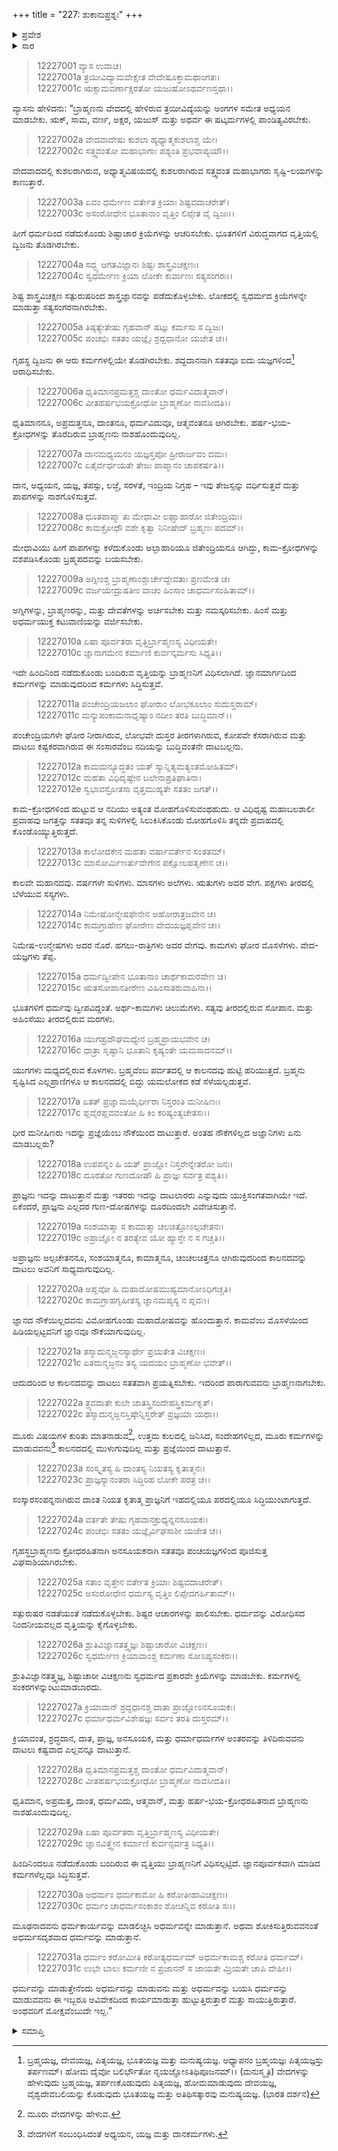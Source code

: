 +++
title = "227: ಶುಕಾನುಪ್ರಶ್ನಃ"
+++

<details><summary>ಪ್ರವೇಶ</summary>


।।   ಓಂ ಓಂ ನಮೋ ನಾರಾಯಣಾಯ।।   ಶ್ರೀ ವೇದವ್ಯಾಸಾಯ ನಮಃ ।।

ಶ್ರೀ ಕೃಷ್ಣದ್ವೈಪಾಯನ ವೇದವ್ಯಾಸ ವಿರಚಿತ  

**ಶ್ರೀ ಮಹಾಭಾರತ**

**ಶಾಂತಿ ಪರ್ವ**

**ಮೋಕ್ಷಧರ್ಮ ಪರ್ವ**

**ಅಧ್ಯಾಯ 227**


</details>

<details><summary>ಸಾರ</summary>

ಬ್ರಾಹ್ಮಣರ ಕರ್ತವ್ಯಗಳ ಪ್ರತಿಪಾದನೆ; ಕಾಲಸ್ವರೂಪ ನದಿಯನ್ನು ದಾಟುವ ಉಪಾಯ (1-31).


</details>


> 12227001 ವ್ಯಾಸ ಉವಾಚ।  
12227001a ತ್ರಯೀವಿದ್ಯಾಮವೇಕ್ಷೇತ ವೇದೇಷೂಕ್ತಾಮಥಾಂಗತಃ।  
12227001c ಋಕ್ಸಾಮವರ್ಣಾಕ್ಷರತೋ ಯಜುಷೋಽಥರ್ವಣಸ್ತಥಾ।।

ವ್ಯಾಸನು ಹೇಳಿದನು: “ಬ್ರಾಹ್ಮಣನು ವೇದದಲ್ಲಿ ಹೇಳಿರುವ ತ್ರಯೀವಿದ್ಯೆಯನ್ನು ಅಂಗಗಳ ಸಮೇತ ಅಧ್ಯಯನ ಮಾಡಬೇಕು. ಋಕ್, ಸಾಮ, ವರ್ಣ, ಅಕ್ಷರ, ಯಜುಸ್ ಮತ್ತು ಅಥರ್ವ ಈ ಷಟ್ಕರ್ಮಗಳಲ್ಲಿ ಪಾಂಡಿತ್ಯವಿರಬೇಕು.

> 12227002a ವೇದವಾದೇಷು ಕುಶಲಾ ಹ್ಯಧ್ಯಾತ್ಮಕುಶಲಾಶ್ಚ ಯೇ।  
12227002c ಸತ್ತ್ವವಂತೋ ಮಹಾಭಾಗಾಃ ಪಶ್ಯಂತಿ ಪ್ರಭವಾಪ್ಯಯೌ।।

ವೇದವಾದದಲ್ಲಿ ಕುಶಲರಾಗಿರುವ, ಅಧ್ಯಾತ್ಮವಿಷಯದಲ್ಲಿ ಕುಶಲರಾಗಿರುವ ಸತ್ತ್ವವಂತ ಮಹಾಭಾಗರು ಸೃಷ್ಟಿ-ಲಯಗಳನ್ನು ಕಾಣುತ್ತಾರೆ.

> 12227003a ಏವಂ ಧರ್ಮೇಣ ವರ್ತೇತ ಕ್ರಿಯಾಃ ಶಿಷ್ಟವದಾಚರೇತ್।  
12227003c ಅಸಂರೋಧೇನ ಭೂತಾನಾಂ ವೃತ್ತಿಂ ಲಿಪ್ಸೇತ ವೈ ದ್ವಿಜಃ।।

ಹೀಗೆ ಧರ್ಮದಿಂದ ನಡೆದುಕೊಂಡು ಶಿಷ್ಟಾಚಾರ ಕ್ರಿಯೆಗಳನ್ನು ಆಚರಿಸಬೇಕು. ಭೂತಗಳಿಗೆ ವಿರುದ್ಧವಾಗದ ವೃತ್ತಿಯಲ್ಲಿ ದ್ವಿಜನು ತೊಡಗಿರಬೇಕು.

> 12227004a ಸದ್ಭ್ಯ ಆಗತವಿಜ್ಞಾನಃ ಶಿಷ್ಟಃ ಶಾಸ್ತ್ರವಿಚಕ್ಷಣಃ।  
12227004c ಸ್ವಧರ್ಮೇಣ ಕ್ರಿಯಾ ಲೋಕೇ ಕುರ್ವಾಣಃ ಸತ್ಯಸಂಗರಃ।।

ಶಿಷ್ಟ ಶಾಸ್ತ್ರವಿಚಕ್ಷಣ ಸತ್ಪುರುಷರಿಂದ ಶಾಸ್ತ್ರಜ್ಞಾನವನ್ನು ಪಡೆದುಕೊಳ್ಳಬೇಕು. ಲೋಕದಲ್ಲಿ ಸ್ವಧರ್ಮದ ಕ್ರಿಯೆಗಳನ್ನೇ ಮಾಡುತ್ತಾ ಸತ್ಯಸಂಗರನಾಗಿರಬೇಕು.

> 12227005a ತಿಷ್ಠತ್ಯೇತೇಷು ಗೃಹವಾನ್ ಷಟ್ಸು ಕರ್ಮಸು ಸ ದ್ವಿಜಃ।  
12227005c ಪಂಚಭಿಃ ಸತತಂ ಯಜ್ಞೈಃ ಶ್ರದ್ದಧಾನೋ ಯಜೇತ ಚ।।

ಗೃಹಸ್ಥ ದ್ವಿಜನು ಈ ಆರು ಕರ್ಮಗಳಲ್ಲಿಯೇ ತೊಡಗಿರಬೇಕು. ಶದ್ಧದಾನನಾಗಿ ಸತತವೂ ಐದು ಯಜ್ಞಗಳಿಂದ[^1] ಆರಾಧಿಸಬೇಕು.

> 12227006a ಧೃತಿಮಾನಪ್ರಮತ್ತಶ್ಚ ದಾಂತೋ ಧರ್ಮವಿದಾತ್ಮವಾನ್।  
12227006c ವೀತಹರ್ಷಭಯಕ್ರೋಧೋ ಬ್ರಾಹ್ಮಣೋ ನಾವಸೀದತಿ।।

ಧೃತಿಮಾನನೂ, ಅಪ್ರಮತ್ತನೂ, ದಾಂತನೂ, ಧರ್ಮವಿದುವೂ, ಆತ್ಮವಂತನೂ ಆಗಿರಬೇಕು. ಹರ್ಷ-ಭಯ-ಕ್ರೋಧಗಳನ್ನು ತೊರೆದಿರುವ ಬ್ರಾಹ್ಮಣನು ನಾಶಹೊಂದುವುದಿಲ್ಲ.

> 12227007a ದಾನಮಧ್ಯಯನಂ ಯಜ್ಞಸ್ತಪೋ ಹ್ರೀರಾರ್ಜವಂ ದಮಃ।  
12227007c ಏತೈರ್ವರ್ಧಯತೇ ತೇಜಃ ಪಾಪ್ಮಾನಂ ಚಾಪಕರ್ಷತಿ।।

ದಾನ, ಅಧ್ಯಯನ, ಯಜ್ಞ, ತಪಸ್ಸು, ಲಜ್ಜೆ, ಸರಳತೆ, ಇಂದ್ರಿಯ ನಿಗ್ರಹ – ಇವು ತೇಜಸ್ಸನ್ನು ವರ್ಧಿಸುತ್ತವೆ ಮತ್ತು ಪಾಪಗಳನ್ನು ನಾಶಗೊಳಿಸುತ್ತವೆ.

> 12227008a ಧೂತಪಾಪ್ಮಾ ತು ಮೇಧಾವೀ ಲಘ್ವಾಹಾರೋ ಜಿತೇಂದ್ರಿಯಃ।  
12227008c ಕಾಮಕ್ರೋಧೌ ವಶೇ ಕೃತ್ವಾ ನಿನೀಷೇದ್ ಬ್ರಹ್ಮಣಃ ಪದಮ್।।

ಮೇಧಾವಿಯು ಹೀಗೆ ಪಾಪಗಳನ್ನು ಕಳೆದುಕೊಂಡು ಅಲ್ಪಾಹಾರಿಯೂ ಜಿತೇಂದ್ರಿಯನೂ ಆಗಿದ್ದು, ಕಾಮ-ಕ್ರೋಧಗಳನ್ನು ವಶಪಡಿಸಿಕೊಂಡು ಬ್ರಹ್ಮಪದವನ್ನು ಬಯಸಬೇಕು.

> 12227009a ಅಗ್ನೀಂಶ್ಚ ಬ್ರಾಹ್ಮಣಾಂಶ್ಚಾರ್ಚೇದ್ದೇವತಾಃ ಪ್ರಣಮೇತ ಚ।  
12227009c ವರ್ಜಯೇದ್ರುಷತೀಂ ವಾಚಂ ಹಿಂಸಾಂ ಚಾಧರ್ಮಸಂಹಿತಾಮ್।।

ಅಗ್ನಿಗಳನ್ನು, ಬ್ರಾಹ್ಮಣರನ್ನು, ಮತ್ತು ದೇವತೆಗಳನ್ನು ಅರ್ಚಿಸಬೇಕು ಮತ್ತು ನಮಸ್ಕರಿಸಬೇಕು. ಹಿಂಸೆ ಮತ್ತು ಅಧರ್ಮಯುಕ್ತ ಕಟುವಾಣಿಯನ್ನು ವರ್ಜಿಸಬೇಕು.

> 12227010a ಏಷಾ ಪೂರ್ವತರಾ ವೃತ್ತಿರ್ಬ್ರಾಹ್ಮಣಸ್ಯ ವಿಧೀಯತೇ।  
12227010c ಜ್ಞಾನಾಗಮೇನ ಕರ್ಮಾಣಿ ಕುರ್ವನ್ಕರ್ಮಸು ಸಿಧ್ಯತಿ।।

ಇದೇ ಹಿಂದಿನಿಂದ ನಡೆದುಕೊಂಡು ಬಂದಿರುವ ವೃತ್ತಿಯನ್ನು ಬ್ರಾಹ್ಮಣನಿಗೆ ವಿಧಿಸಲಾಗಿದೆ. ಜ್ಞಾನಮಾರ್ಗದಿಂದ ಕರ್ಮಗಳನ್ನು ಮಾಡುವುದರಿಂದ ಕರ್ಮಗಳು ಸಿದ್ಧಿಸುತ್ತವೆ.

> 12227011a ಪಂಚೇಂದ್ರಿಯಜಲಾಂ ಘೋರಾಂ ಲೋಭಕೂಲಾಂ ಸುದುಸ್ತರಾಮ್।  
12227011c ಮನ್ಯುಪಂಕಾಮನಾಧೃಷ್ಯಾಂ ನದೀಂ ತರತಿ ಬುದ್ಧಿಮಾನ್।।

ಪಂಚೇಂದ್ರಿಯಗಳೇ ಘೋರ ನೀರಾಗಿರುವ, ಲೋಭವೇ ದುಸ್ತರ ತೀರಗಳಾಗಿರುವ, ಕೋಪವೇ ಕೆಸರಾಗಿರುವ ಮತ್ತು ದಾಟಲು ಕಷ್ಟಕರವಾಗಿರುವ ಈ ಸಂಸಾರವೆಂಬ ನದಿಯನ್ನು ಬುದ್ಧಿವಂತನೇ ದಾಟಬಲ್ಲನು.

> 12227012a ಕಾಮಮನ್ಯೂದ್ಧತಂ ಯತ್ ಸ್ಯಾನ್ನಿತ್ಯಮತ್ಯಂತಮೋಹಿತಮ್।  
12227012c ಮಹತಾ ವಿಧಿದೃಷ್ಟೇನ ಬಲೇನಾಪ್ರತಿಘಾತಿನಾ।  
12227012e ಸ್ವಭಾವಸ್ರೋತಸಾ ವೃತ್ತಮುಹ್ಯತೇ ಸತತಂ ಜಗತ್।।

ಕಾಮ-ಕ್ರೋಧಗಳಿಂದ ಹುಟ್ಟುವ ಆ ನದಿಯು ಅತ್ಯಂತ ಮೋಹಗೊಳಿಸುವಂಥಹುದು. ಆ ವಿಧಿಧೃಷ್ಟ ಮಹಾಬಲಶಾಲೀ ಪ್ರವಾಹವು ಜಗತ್ತನ್ನು ಸತತವೂ ತನ್ನ ಸುಳಿಗಳಲ್ಲಿ ಸಿಲುಕಿಸಿಕೊಂಡು ಮೋಹಗೊಳಿಸಿ ತನ್ನದೇ ಪ್ರವಾಹದಲ್ಲಿ ಕೊಂಡೊಯ್ಯುತ್ತಿರುತ್ತದೆ.

> 12227013a ಕಾಲೋದಕೇನ ಮಹತಾ ವರ್ಷಾವರ್ತೇನ ಸಂತತಮ್।  
12227013c ಮಾಸೋರ್ಮಿಣರ್ತುವೇಗೇನ ಪಕ್ಷೋಲಪತೃಣೇನ ಚ।।

ಕಾಲವೇ ಮಹಾನದವು. ವರ್ಷಗಳೇ ಸುಳಿಗಳು. ಮಾಸಗಳು ಅಲೆಗಳು. ಋತುಗಳು ಅದರ ವೇಗ. ಪಕ್ಷಗಳು ತೀರದಲ್ಲಿ ಬೆಳೆಯುವ ಸಸ್ಯಗಳು.

> 12227014a ನಿಮೇಷೋನ್ಮೇಷಫೇನೇನ ಅಹೋರಾತ್ರಜವೇನ ಚ।  
12227014c ಕಾಮಗ್ರಾಹೇಣ ಘೋರೇಣ ವೇದಯಜ್ಞಪ್ಲವೇನ ಚ।।

ನಿಮೇಷ-ಉನ್ಮೇಷಗಳು ಅದರ ನೊರೆ. ಹಗಲು-ರಾತ್ರಿಗಳು ಅದರ ವೇಗವು. ಕಾಮಗಳು ಘೋರ ಮೊಸಳೆಗಳು. ವೇದ-ಯಜ್ಞಗಳು ತೆಪ್ಪ.

> 12227015a ಧರ್ಮದ್ವೀಪೇನ ಭೂತಾನಾಂ ಚಾರ್ಥಕಾಮರವೇಣ ಚ।  
12227015c ಋತಸೋಪಾನತೀರೇಣ ವಿಹಿಂಸಾತರುವಾಹಿನಾ।।

ಭೂತಗಳಿಗೆ ಧರ್ಮವು ದ್ವೀಪವಿದ್ದಂತೆ. ಅರ್ಥ-ಕಾಮಗಳು ಚಿಲುಮೆಗಳು. ಸತ್ಯವು ತೀರದಲ್ಲಿರುವ ಸೋಪಾನ. ಮತ್ತು ಅಹಿಂಸೆಯು ತೀರದಲ್ಲಿರುವ ಮರಗಳು.

> 12227016a ಯುಗಹ್ರದೌಘಮಧ್ಯೇನ ಬ್ರಹ್ಮಪ್ರಾಯಭವೇನ ಚ।  
12227016c ಧಾತ್ರಾ ಸೃಷ್ಟಾನಿ ಭೂತಾನಿ ಕೃಷ್ಯಂತೇ ಯಮಸಾದನಮ್।।

ಯುಗಗಳು ಮಧ್ಯದಲ್ಲಿರುವ ಕೊಳಗಳು. ಬ್ರಹ್ಮವೆಂಬ ಪರ್ವತದಲ್ಲಿ ಆ ಕಾಲನದವು ಹುಟ್ಟಿ ಹರಿಯುತ್ತದೆ. ಬ್ರಹ್ಮನು ಸೃಷ್ಟಿಸಿದ ಎಲ್ಲಪ್ರಾಣಿಗಳೂ ಆ ಕಾಲನದದಲ್ಲಿ ಬಿದ್ದು ಯಮಲೋಕದ ಕಡೆ ಸೆಳೆಯಲ್ಪಡುತ್ತವೆ.

> 12227017a ಏತತ್ ಪ್ರಜ್ಞಾಮಯೈರ್ಧೀರಾ ನಿಸ್ತರಂತಿ ಮನೀಷಿಣಃ।  
12227017c ಪ್ಲವೈರಪ್ಲವವಂತೋ ಹಿ ಕಿಂ ಕರಿಷ್ಯಂತ್ಯಚೇತಸಃ।।

ಧೀರ ಮನೀಷಿಣರು ಇದನ್ನು ಪ್ರಜ್ಞೆಯೆಂಬ ನೌಕೆಯಿಂದ ದಾಟುತ್ತಾರೆ. ಅಂತಹ ನೌಕೆಗಳಿಲ್ಲದ ಅಜ್ಞಾನಿಗಳು ಏನು ಮಾಡಬಲ್ಲರು?

> 12227018a ಉಪಪನ್ನಂ ಹಿ ಯತ್ ಪ್ರಾಜ್ಞೋ ನಿಸ್ತರೇನ್ನೇತರೋ ಜನಃ।  
12227018c ದೂರತೋ ಗುಣದೋಷೌ ಹಿ ಪ್ರಾಜ್ಞಃ ಸರ್ವತ್ರ ಪಶ್ಯತಿ।।

ಪ್ರಾಜ್ಞನು ಇದನ್ನು ದಾಟುತ್ತಾನೆ ಮತ್ತು ಇತರರು ಇದನ್ನು ದಾಟಲಾರರು ಎನ್ನುವುದು ಯುಕ್ತಿಸಂಗತವಾಗಿಯೇ ಇದೆ. ಏಕೆಂದರೆ, ಪ್ರಾಜ್ಞನು ಎಲ್ಲದರ ಗುಣ-ದೋಷಗಳನ್ನು ದೂರದಿಂದಲೇ ವಿವೇಚಿಸುತ್ತಾನೆ.

> 12227019a ಸಂಶಯಾತ್ಮಾ ಸ ಕಾಮಾತ್ಮಾ ಚಲಚಿತ್ತೋಽಲ್ಪಚೇತನಃ।  
12227019c ಅಪ್ರಾಜ್ಞೋ ನ ತರತ್ಯೇವ ಯೋ ಹ್ಯಾಸ್ತೇ ನ ಸ ಗಚ್ಚತಿ।।

ಅಪ್ರಾಜ್ಞನು ಅಲ್ಪಚೇತನನೂ, ಸಂಶಯಾತ್ಮನೂ, ಕಾಮಾತ್ಮನೂ, ಚಂಚಲಚಿತ್ತನೂ ಆಗಿರುವುದರಿಂದ ಕಾಲನದವನ್ನು ದಾಟಲು ಅವನಿಗೆ ಸಾಧ್ಯವಾಗುವುದಿಲ್ಲ.

> 12227020a ಅಪ್ಲವೋ ಹಿ ಮಹಾದೋಷಮುಹ್ಯಮಾನೋಽಧಿಗಚ್ಚತಿ।  
12227020c ಕಾಮಗ್ರಾಹಗೃಹೀತಸ್ಯ ಜ್ಞಾನಮಪ್ಯಸ್ಯ ನ ಪ್ಲವಃ।।

ಜ್ಞಾನದ ನೌಕೆಯಿಲ್ಲದವನು ವಿಮೋಹಗೊಂಡು ಮಹಾದೋಷವನ್ನು ಹೊಂದುತ್ತಾನೆ. ಕಾಮವೆಂಬ ಮೊಸಳೆಯಿಂದ ಹಿಡಿಯಲ್ಪಟ್ಟವನಿಗೆ ಜ್ಞಾನವೂ ನೌಕೆಯಾಗುವುದಿಲ್ಲ.

> 12227021a ತಸ್ಮಾದುನ್ಮಜ್ಜನಸ್ಯಾರ್ಥೇ ಪ್ರಯತೇತ ವಿಚಕ್ಷಣಃ।  
12227021c ಏತದುನ್ಮಜ್ಜನಂ ತಸ್ಯ ಯದಯಂ ಬ್ರಾಹ್ಮಣೋ ಭವೇತ್।।

ಆದುದರಿಂದ ಆ ಕಾಲನದವನ್ನು ದಾಟಲು ಸತತವಾಗಿ ಪ್ರಯತ್ನಿಸಬೇಕು. ಇದರಿಂದ ಪಾರಾಗುವವನು ಬ್ರಾಹ್ಮಣನಾಗಬೇಕು.

> 12227022a ತ್ರ್ಯವದಾತೇ ಕುಲೇ ಜಾತಸ್ತ್ರಿಸಂದೇಹಸ್ತ್ರಿಕರ್ಮಕೃತ್।  
12227022c ತಸ್ಮಾದುನ್ಮಜ್ಜನಸ್ತಿಷ್ಠೇನ್ನಿಸ್ತರೇತ್ ಪ್ರಜ್ಞಯಾ ಯಥಾ।।

ಮೂರು ವಿಷಯಗಳ ಕುರಿತು ಮಾತನಾಡುವ[^2], ಉತ್ತಮ ಕುಲದಲ್ಲಿ ಜನಿಸಿದ, ಸಂದೇಹಗಳಿಲ್ಲದ, ಮೂರು ಕರ್ಮಗಳನ್ನು ಮಾಡುವವನು[^3] ಕಾಲನದದಲ್ಲಿ ಮುಳುಗುವುದಿಲ್ಲ ಮತ್ತು ಪ್ರಜ್ಞೆಯಿಂದ ದಾಟುತ್ತಾನೆ.

> 12227023a ಸಂಸ್ಕೃತಸ್ಯ ಹಿ ದಾಂತಸ್ಯ ನಿಯತಸ್ಯ ಕೃತಾತ್ಮನಃ।  
12227023c ಪ್ರಾಜ್ಞಸ್ಯಾನಂತರಾ ಸಿದ್ಧಿರಿಹ ಲೋಕೇ ಪರತ್ರ ಚ।।

ಸಂಸ್ಕಾರಸಂಪನ್ನನಾಗಿರುವ ದಾಂತ ನಿಯತ ಕೃತಾತ್ಮ ಪ್ರಾಜ್ಞನಿಗೆ ಇಹದಲ್ಲಿಯೂ ಪರದಲ್ಲಿಯೂ ಸಿದ್ಧಿಯುಂಟಾಗುತ್ತದೆ.

> 12227024a ವರ್ತತೇ ತೇಷು ಗೃಹವಾನಕ್ರುಧ್ಯನ್ನನಸೂಯಕಃ।  
12227024c ಪಂಚಭಿಃ ಸತತಂ ಯಜ್ಞೈರ್ವಿಘಸಾಶೀ ಯಜೇತ ಚ।।

ಗೃಹಸ್ಥಬ್ರಾಹ್ಮಣನು ಕ್ರೋಧರಹಿತನಾಗಿ ಅನಸೂಯಕನಾಗಿ ಸತತವೂ ಪಂಚಯಜ್ಞಗಳಿಂದ ಪೂಜಿಸುತ್ತ ವಿಘಸಾಶಿಯಾಗಿರಬೇಕು.

> 12227025a ಸತಾಂ ವೃತ್ತೇನ ವರ್ತೇತ ಕ್ರಿಯಾಃ ಶಿಷ್ಟವದಾಚರೇತ್।  
12227025c ಅಸಂರೋಧೇನ ಧರ್ಮಸ್ಯ ವೃತ್ತಿಂ ಲಿಪ್ಸೇದಗರ್ಹಿತಾಮ್।।

ಸತ್ಪುರುಷರ ನಡತೆಯಂತೆ ನಡೆದುಕೊಳ್ಳಬೇಕು. ಶಿಷ್ಟರ ಆಚಾರಗಳನ್ನು ಪಾಲಿಸಬೇಕು. ಧರ್ಮವನ್ನು ವಿರೋಧಿಸದ ನಿಂದನೀಯವಲ್ಲದ ವೃತ್ತಿಯನ್ನು ಕೈಗೊಳ್ಳಬೇಕು.

> 12227026a ಶ್ರುತಿವಿಜ್ಞಾನತತ್ತ್ವಜ್ಞಃ ಶಿಷ್ಟಾಚಾರೋ ವಿಚಕ್ಷಣಃ।  
12227026c ಸ್ವಧರ್ಮೇಣ ಕ್ರಿಯಾವಾಂಶ್ಚ ಕರ್ಮಣಾ ಸೋಽಪ್ಯಸಂಕರಃ।।

ಶ್ರುತಿವಿಜ್ಞಾನತತ್ತ್ವಜ್ಞ, ಶಿಷ್ಟಾಚಾರೀ ವಿಚಕ್ಷಣನು ಸ್ವಧರ್ಮದ ಪ್ರಕಾರವೇ ಕ್ರಿಯೆಗಳನ್ನು ಮಾಡಬೇಕು. ಕರ್ಮಗಳಲ್ಲಿ ಸಂಕರಗಳನ್ನುಂಟುಮಾಡಬಾರದು.

> 12227027a ಕ್ರಿಯಾವಾನ್ ಶ್ರದ್ದಧಾನಶ್ಚ ದಾತಾ ಪ್ರಾಜ್ಞೋಽನಸೂಯಕಃ।  
12227027c ಧರ್ಮಾಧರ್ಮವಿಶೇಷಜ್ಞಃ ಸರ್ವಂ ತರತಿ ದುಸ್ತರಮ್।।

ಕ್ರಿಯಾವಂತ, ಶ್ರದ್ಧದಾನ, ದಾತ, ಪ್ರಾಜ್ಞ, ಅನಸೂಯಕ, ಮತ್ತು ಧರ್ಮಾಧರ್ಮಗಳ ಅಂತರವನ್ನು ತಿಳಿದಿರುವವನು ದಾಟಲು ಕಷ್ಟವಾದ ಎಲ್ಲವನ್ನೂ ದಾಟುತ್ತಾನೆ.

> 12227028a ಧೃತಿಮಾನಪ್ರಮತ್ತಶ್ಚ ದಾಂತೋ ಧರ್ಮವಿದಾತ್ಮವಾನ್।  
12227028c ವೀತಹರ್ಷಭಯಕ್ರೋಧೋ ಬ್ರಾಹ್ಮಣೋ ನಾವಸೀದತಿ।।

ಧೃತಿಮಾನ, ಅಪ್ರಮತ್ತ, ದಾಂತ, ಧರ್ಮವಿದು, ಆತ್ಮವಾನ್, ಮತ್ತು ಹರ್ಷ-ಭಯ-ಕ್ರೋಧರಹಿತನಾದ ಬ್ರಾಹ್ಮಣನು ನಾಶಹೊಂದುವುದಿಲ್ಲ.

> 12227029a ಏಷಾ ಪೂರ್ವತರಾ ವೃತ್ತಿರ್ಬ್ರಾಹ್ಮಣಸ್ಯ ವಿಧೀಯತೇ।  
12227029c ಜ್ಞಾನವಿತ್ತ್ವೇನ ಕರ್ಮಾಣಿ ಕುರ್ವನ್ಸರ್ವತ್ರ ಸಿಧ್ಯತಿ।।

ಹಿಂದಿನಿಂದಲೂ ನಡೆದುಕೊಂಡು ಬಂದಿರುವ ಈ ವೃತ್ತಿಯು ಬ್ರಾಹ್ಮಣನಿಗೆ ವಿಧಿಸಲ್ಪಟ್ಟಿದೆ. ಜ್ಞಾನಪೂರ್ವಕವಾಗಿ ಮಾಡಿದ ಕರ್ಮಗಳೆಲ್ಲವೂ ಸಿದ್ಧಿಸುತ್ತವೆ.

> 12227030a ಅಧರ್ಮಂ ಧರ್ಮಕಾಮೋ ಹಿ ಕರೋತೀಹಾವಿಚಕ್ಷಣಃ।  
12227030c ಧರ್ಮಂ ಚಾಧರ್ಮಸಂಕಾಶಂ ಶೋಚನ್ನಿವ ಕರೋತಿ ಸಃ।।

ಮೂಢನಾದವನು ಧರ್ಮಕಾರ್ಯವನ್ನು ಮಾಡಲಿಚ್ಛಿಸಿ ಅಧರ್ಮವನ್ನೇ ಮಾಡುತ್ತಾನೆ. ಅಥವಾ ಶೋಕಿಸುತ್ತಿರುವವನಂತೆ ಅಧರ್ಮಸದೃಶವಾದ ಧರ್ಮವನ್ನು ಮಾಡುತ್ತಾನೆ.

> 12227031a ಧರ್ಮಂ ಕರೋಮೀತಿ ಕರೋತ್ಯಧರ್ಮಮ್
       ಅಧರ್ಮಕಾಮಶ್ಚ ಕರೋತಿ ಧರ್ಮಮ್।  
> 12227031c ಉಭೇ ಬಾಲಃ ಕರ್ಮಣೀ ನ ಪ್ರಜಾನನ್
       ಸ ಜಾಯತೇ ಮ್ರಿಯತೇ ಚಾಪಿ ದೇಹೀ।।  

ಧರ್ಮವನ್ನು ಮಾಡುತ್ತೇನೆಂದು ಅಧರ್ಮವನ್ನು ಮಾಡುವನು ಮತ್ತು ಅಧರ್ಮವನ್ನು ಬಯಸಿ ಧರ್ಮವನ್ನು ಮಾಡುವವನು ಈ ಇಬ್ಬರೂ ಅವಿವೇಕದಿಂದ ಕಾರ್ಯಮಾಡುತ್ತಾ ಹುಟ್ಟುತ್ತಿರುತ್ತಾರೆ ಮತ್ತು ಸಾಯುತ್ತಿರುತ್ತಾರೆ. ಅಂಥವರಿಗೆ ಮೋಕ್ಷವೆಂಬುದೇ ಇಲ್ಲ.”


<details><summary>ಸಮಾಪ್ತಿ</summary>

ಇತಿ ಶ್ರೀಮಹಾಭಾರತೇ ಶಾಂತಿಪರ್ವಣಿ ಮೋಕ್ಷಧರ್ಮಪರ್ವಣಿ ಶುಕಾನುಪ್ರಶ್ನೇ ಸಪ್ತವಿಂಶಾಧಿಕದ್ವಿಶತತಮೋಽಧ್ಯಾಯಃ।।  
ಇದು ಶ್ರೀಮಹಾಭಾರತದಲ್ಲಿ ಶಾಂತಿಪರ್ವದಲ್ಲಿ ಮೋಕ್ಷಧರ್ಮಪರ್ವದಲ್ಲಿ ಶುಕಾನುಪ್ರಶ್ನ ಎನ್ನುವ ಇನ್ನೂರಾಇಪ್ಪತ್ತೇಳನೇ ಅಧ್ಯಾಯವು.


</details>

[^1]: ಬ್ರಹ್ಮಯಜ್ಞ, ದೇವಯಜ್ಞ, ಪಿತೃಯಜ್ಞ, ಭೂತಯಜ್ಞ ಮತ್ತು ಮನುಷ್ಯಯಜ್ಞ. ಅಧ್ಯಾಪನಂ ಬ್ರಹ್ಮಯಜ್ಞಃ ಪಿತೃಯಜ್ಞಸ್ತು ತರ್ಪಣಮ್।   ಹೋಮ ದೈವೋ ಬಲಿರ್ಭೌತೋ ನೃಯಜ್ಞೋಽತಿಥಿಪೂಜನಮ್।।   (ಮನುಸ್ಮೃತಿ) ವೇದಗಳನ್ನು ಹೇಳುವುದು ಬ್ರಹ್ಮಯಜ್ಞ, ತರ್ಪಣಕೊಡುವುದು ಪಿತೃಯಜ್ಞ, ಹೋಮಮಾಡುವುದು ದೇವಯಜ್ಞ, ವೈಶ್ವದೇವಬಲಿಯನ್ನು ಕೊಡುವುದು ಭೂತಯಜ್ಞ ಮತ್ತು ಅತಿಥಿಸತ್ಕಾರವು ಮನುಷ್ಯಯಜ್ಞ. (ಭಾರತ ದರ್ಶನ)

[^2]: ಮೂರು ವೇದಗಳನ್ನು ಹೇಳುವ.

[^3]: ವೇದಗಳಿಗೆ ಸಂಬಂಧಿಸಿದಂತೆ ಅಧ್ಯಯನ, ಯಜ್ಞ ಮತ್ತು ದಾನಕರ್ಮಗಳು.
